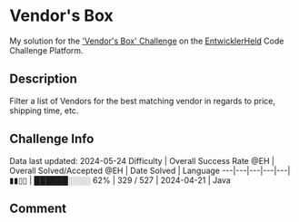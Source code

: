 # Vendor's Box

My solution for the ['Vendor's Box' Challenge](https://platform.entwicklerheld.de/challenge/vendors-box?technology=Java) on the [EntwicklerHeld](https://platform.entwicklerheld.de/) Code Challenge Platform.

## Description
Filter a list of Vendors for the best matching vendor in regards to price, shipping time, etc.

## Challenge Info
Data last updated: 2024-05-24
Difficulty | Overall Success Rate @EH | Overall Solved/Accepted @EH | Date Solved | Language
---|---|---|---|---|
▮▮▯▯ | ██████░░░░ 62% | 329 / 527 | 2024-04-21 | Java

## Comment
